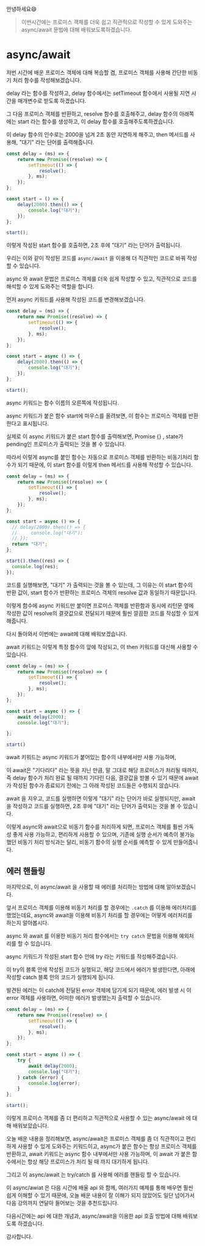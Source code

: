 안녕하세요😄

> 이번시간에는 프로미스 객체를 더욱 쉽고 직관적으로 작성할 수 있게 도와주는 async/await 문법에 대해 배워보도록하겠습니다.

# async/await

저번 시간에 배운 프로미스 객체에 대해 복습할 겸, 프로미스 객체를 사용해 간단한 비동기 처리 함수를 작성해보겠습니다.

delay 라는 함수를 작성하고, delay 함수에서는 setTimeout 함수에서 사용될 지연 시간을 매개변수로 받도록 하겠습니다.

그 다음 프로미스 객체를 반환하고, resolve 함수를 호출해주고, delay 함수의 아래쪽에는 start 라는 함수를 생성하고, 이 delay 함수를 호출해주도록하겠습니다.

이 delay 함수의 인수로는 2000을 넘겨 2초 동안 지연하게 해주고, then 메서드를 사용해, "대기" 라는 단어를 출력해줍니다.

```js
const delay = (ms) => {
    return new Promise((resolve) => {
        setTimeout(() => {
            resolve();
        }, ms);
    });
};

const start = () => {
    delay(2000).then(() => {
        console.log("대기");
    });
};

start();
```

이렇게 작성된 start 함수를 호출하면, 2초 후에 "대기" 라는 단어가 출력됩니다.

우리는 이와 같이 작성된 코드를 `async/await` 을 이용해 더 직관적인 코드로 바꿔 작성할 수 있습니다.

async 와 await 문법은 프로미스 객체를 더욱 쉽게 작성할 수 있고, 직관적으로 코드를 해석할 수 있게 도와주는 역할을 합니다.

먼저 async 키워드를 사용해 작성된 코드를 변경해보겠습니다.

```js
const delay = (ms) => {
    return new Promise((resolve) => {
        setTimeout(() => {
            resolve();
        }, ms);
    });
};

const start = async () => {
    delay(2000).then(() => {
        console.log("대기");
    });
};

start();
```

async 키워드는 함수 이름의 오른쪽에 작성됩니다.

async 키워드가 붙은 함수 start에 마우스를 올려보면, 이 함수는 프로미스 객체를 반환한다고 표시됩니다.

실제로 이 async 키워드가 붙은 start 함수를 출력해보면, Promise {<pending>} , state가 pending인 프로미스가 출력되는 것을 볼 수 있습니다.

따라서 이렇게 async를 붙인 함수는 자동으로 프로미스 객체를 반환하는 비동기처리 함수가 되기 때문에, 이 start 함수를 이렇게 then 메서드를 사용해 작성할 수 있습니다.

```js
const delay = (ms) => {
    return new Promise((resolve) => {
        setTimeout(() => {
            resolve();
        }, ms);
    });
};

const start = async () => {
  // delay(2000).then(() => {
  //     console.log("대기");
  // });
  return "대기";
};

start().then((res) => {
  console.log(res);
});
```

코드를 실행해보면, "대기" 가 출력되는 것을 볼 수 있는데, 그 이유는 이 start 함수의 반환 값이, start 함수가 반환하는 프로미스 객체의 resolve 값과 동일하기 때문입니다.

이렇게 함수에 async 키워드만 붙이면 프로미스 객체를 반환함과 동시에 리턴문 옆에 작성한 값이 resolve의 결괏값으로 전달되기 때문에 훨씬 깔끔한 코드를 작성할 수 있게 해줍니다.

다시 돌아와서 이번에는 await에 대해 배워보겠습니다.

await 키워드는 이렇게 특정 함수의 앞에 작성되고, 이 then 키워드를 대신해 사용할 수 있습니다.

```js
const delay = (ms) => {
    return new Promise((resolve) => {
        setTimeout(() => {
            resolve();
        }, ms);
    });
};

const start = async () => {
    await delay(2000);
    console.log("대기");

};

start()
``` 

await 키워드는 async 키워드가 붙어있는 함수의 내부에서만 사용 가능하며, 

이 await은 "기다리다" 라는 뜻을 지닌 만큼, 말 그대로 해당 프로미스가 처리될 때까지, 즉 delay 함수가 처리 완료 될 때까지 기다린 다음, 결괏값을 받볼 수 있기 때문에 await가 작성된 함수가 종료되기 전에는 그 아래 작성된 코드들은 수행되지 않습니다.

await 을 지우고, 코드를 실행하면 이렇게 "대기" 라는 단어가 바로 실행되지만, await을 작성하고 코드를 실행하면, 2초 후에 "대기" 라는 단어가 출력되는 것을 볼 수 있습니다.

이렇게 async와 await으로 비동기 함수를 처리하게 되면, 프로미스 객체를 훨씬 가독성 좋게 사용 가능하고, 편리하게 사용할 수 있으며, 기존에 실행 순서가 예측이 불가능 했던 비동기 처리 방식과는 달리, 비동기 함수의 실행 순서를 예측할 수 있게 만들어줍니다.

## 에러 핸들링

마지막으로, 이 async/await 을 사용할 때 에러를 처리하는 방법에 대해 알아보겠습니다.

앞서 프로미스 객체를 이용해 비동기 처리를 할 경우에는 `.catch` 를 이용해 에러처리를 했었는데요, async와 await을 이용해 비동기 처리를 할 경우에는 어떻게 에러처리를 하는지 알아봅시다.

async 와 await 를 이용한 비동기 처리 함수에서는 `try catch` 문법을 이용해 예외처리를 할 수 있습니다.

async 키워드가 작성된 start 함수 안에 try 라는 키워드를 작성해주겠습니다.

이 try의 블록 안에 작성된 코드가 실행되고, 해당 코드에서 에러가 발생한다면, 아래에 작성할 catch 블록 안의 코드가 실행되게 됩니다.

발견된 에러는 이 catch에 전달된 error 객체에 담기게 되기 때문에, 에러 발생 시 이 error 객체를 사용하면, 어떠한 에러가 발생했는지 출력할 수 있습니다.

```js
const delay = (ms) => {
    return new Promise((resolve) => {
        setTimeout(() => {
            resolve();
        }, ms);
    });
};

const start = async () => {
    try {
        await delay(2000);
        console.log("대기");
    } catch (error) {
        console.log(error);
    }
};

start();
```

이렇게 프로미스 객체를 좀 더 편리하고 직관적으로 사용할 수 있는 async/await 에 대해 배워보았습니다.

오늘 배운 내용을 정리해보면, async/await은 프로미스 객체를 좀 더 직관적이고 편리하게 사용할 수 있게 도와주는 키워드이고, async가 붙은 함수는 항상 프로미스 객체를 반환하고, await 키워드는 async 함수 내부에서만 사용 가능하며, 이 await 가 붙은 함수에서는 항상 해당 프로미스가 처리 될 때 까지 대기하게 됩니다.

그리고 이 async/await 는 try/catch 를 사용해 에러를 핸들링 할 수 있습니다.

이 async/awiat 은 다음 시간에 배울 api 와 함께, 여러가지 예제를 통해 배우면 훨씬 쉽게 이해할 수 있기 때문에, 오늘 배운 내용이 잘 이해가 되지 않았어도 일단 넘어가서 다음 강의까지 연달아 들어보는 것을 추천드립니다.

다음시간에는 api 에 대한 개념과, async/await을 이용한 api 호출 방법에 대해 배워보도록 하겠습니다.

감사합니다.